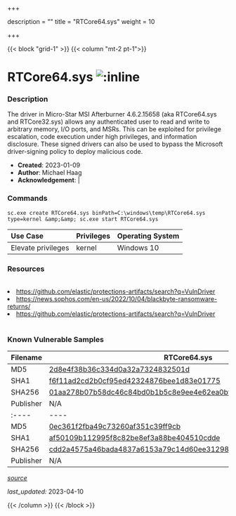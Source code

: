 +++

description = ""
title = "RTCore64.sys"
weight = 10

+++


{{< block "grid-1" >}}
{{< column "mt-2 pt-1">}}


# RTCore64.sys ![:inline](/images/twitter_verified.png) 


### Description

The driver in Micro-Star MSI Afterburner 4.6.2.15658 (aka RTCore64.sys and RTCore32.sys) allows any authenticated user to read and write to arbitrary memory, I/O ports, and MSRs. This can be exploited for privilege escalation, code execution under high privileges, and information disclosure. These signed drivers can also be used to bypass the Microsoft driver-signing policy to deploy malicious code.

- **Created**: 2023-01-09
- **Author**: Michael Haag
- **Acknowledgement**:  | [](https://twitter.com/)

### Commands

```
sc.exe create RTCore64.sys binPath=C:\windows\temp\RTCore64.sys type=kernel &amp;&amp; sc.exe start RTCore64.sys
```

| Use Case | Privileges | Operating System | 
|:---- | ---- | ---- |
| Elevate privileges | kernel | Windows 10 |

### Resources
<br>
<li><a href=" https://github.com/elastic/protections-artifacts/search?q=VulnDriver"> https://github.com/elastic/protections-artifacts/search?q=VulnDriver</a></li>
<li><a href="https://news.sophos.com/en-us/2022/10/04/blackbyte-ransomware-returns/">https://news.sophos.com/en-us/2022/10/04/blackbyte-ransomware-returns/</a></li>
<li><a href="https://github.com/elastic/protections-artifacts/search?q=VulnDriver">https://github.com/elastic/protections-artifacts/search?q=VulnDriver</a></li>
<br>

### Known Vulnerable Samples

| Filename | RTCore64.sys |
|:---- | ---- | 
| MD5 | <a href="https://www.virustotal.com/gui/file/2d8e4f38b36c334d0a32a7324832501d">2d8e4f38b36c334d0a32a7324832501d</a> |
| SHA1 | <a href="https://www.virustotal.com/gui/file/f6f11ad2cd2b0cf95ed42324876bee1d83e01775">f6f11ad2cd2b0cf95ed42324876bee1d83e01775</a> |
| SHA256 | <a href="https://www.virustotal.com/gui/file/01aa278b07b58dc46c84bd0b1b5c8e9ee4e62ea0bf7a695862444af32e87f1fd">01aa278b07b58dc46c84bd0b1b5c8e9ee4e62ea0bf7a695862444af32e87f1fd</a> |
| Publisher | N/A || Signature | N, /, A   || Date | N/A || Company | N/A || Description | N/A || Product | N/A || Filename | RTCore64.sys |
|:---- | ---- | 
| MD5 | <a href="https://www.virustotal.com/gui/file/0ec361f2fba49c73260af351c39ff9cb">0ec361f2fba49c73260af351c39ff9cb</a> |
| SHA1 | <a href="https://www.virustotal.com/gui/file/af50109b112995f8c82be8ef3a88be404510cdde">af50109b112995f8c82be8ef3a88be404510cdde</a> |
| SHA256 | <a href="https://www.virustotal.com/gui/file/cdd2a4575a46bada4837a6153a79c14d60ee3129830717ef09e0e3efd9d00812">cdd2a4575a46bada4837a6153a79c14d60ee3129830717ef09e0e3efd9d00812</a> |
| Publisher | N/A || Signature | N, /, A   || Date | N/A || Company | N/A || Description | N/A || Product | N/A |


[*source*](https://github.com/magicsword-io/LOLDrivers/tree/main/yaml/rtcore64.yaml)

*last_updated:* 2023-04-10








{{< /column >}}
{{< /block >}}
